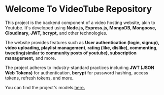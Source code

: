 # Welcome To VideoTube Repository

This project is the backend component of a video hosting website, akin to Youtube. It's developed using **Node.js, Express.js, MongoDB, Mongoose, Cloudinary, JWT, bcrypt,** and other technologies.

The website provides features such as **User authentication (login, signup), video uploading, playlist management, rating (like, dislike), commenting, tweeting(similar to community posts of youtube), subscription management,** and more.

The project adheres to industry-standard practices including **JWT (JSON Web Tokens)** for authentication, **bcrypt** for password hashing, access tokens, refresh tokens, and more.

You can find the project's models [here.](https://app.eraser.io/workspace/41H9iCgQpO8MuOBzbsQg?origin=share)


